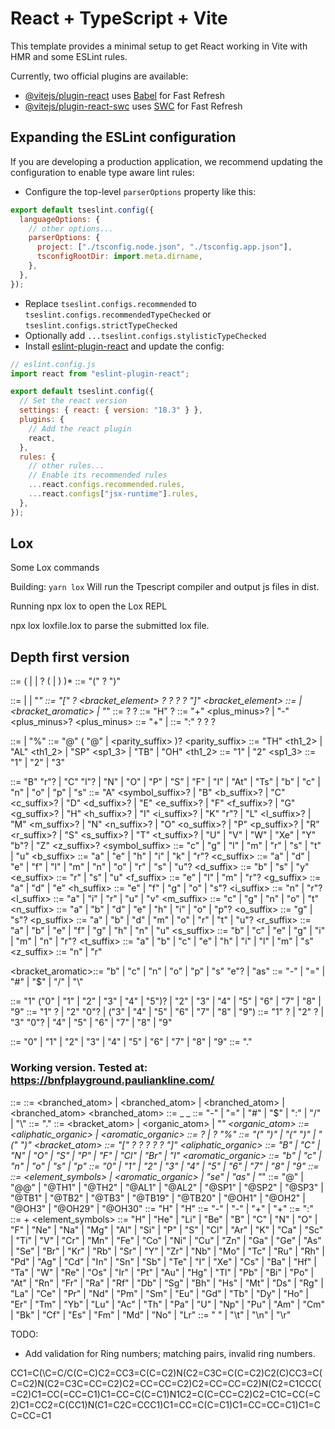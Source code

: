 # React + TypeScript + Vite

This template provides a minimal setup to get React working in Vite with HMR and some ESLint rules.

Currently, two official plugins are available:

- [@vitejs/plugin-react](https://github.com/vitejs/vite-plugin-react/blob/main/packages/plugin-react/README.md) uses [Babel](https://babeljs.io/) for Fast Refresh
- [@vitejs/plugin-react-swc](https://github.com/vitejs/vite-plugin-react-swc) uses [SWC](https://swc.rs/) for Fast Refresh

## Expanding the ESLint configuration

If you are developing a production application, we recommend updating the configuration to enable type aware lint rules:

- Configure the top-level `parserOptions` property like this:

```js
export default tseslint.config({
  languageOptions: {
    // other options...
    parserOptions: {
      project: ["./tsconfig.node.json", "./tsconfig.app.json"],
      tsconfigRootDir: import.meta.dirname,
    },
  },
});
```

- Replace `tseslint.configs.recommended` to `tseslint.configs.recommendedTypeChecked` or `tseslint.configs.strictTypeChecked`
- Optionally add `...tseslint.configs.stylisticTypeChecked`
- Install [eslint-plugin-react](https://github.com/jsx-eslint/eslint-plugin-react) and update the config:

```js
// eslint.config.js
import react from "eslint-plugin-react";

export default tseslint.config({
  // Set the react version
  settings: { react: { version: "18.3" } },
  plugins: {
    // Add the react plugin
    react,
  },
  rules: {
    // other rules...
    // Enable its recommended rules
    ...react.configs.recommended.rules,
    ...react.configs["jsx-runtime"].rules,
  },
});
```

## Lox

Some Lox commands

Building: `yarn lox` Will run the Tpescript compiler and output js files in dist.

Running
npx lox to open the Lox REPL

npx lox loxfile.lox to parse the submitted lox file.

## Depth first version

<smiles> ::= <atom> ( <branch> | <dot> <smiles> | <bond>? ( <smiles> | <rnum> ) )\*
<branch> ::= "(" <bond>? <smiles> ")"

<atom> ::= <organic> | <bracket> | "_"
<bracket> ::= "[" <isotope>? <bracket_element> <parity>? <hcount>? <charge>? <map>? "]"
<bracket_element> ::= <symbol> | <bracket_aromatic> | "_"
<isotope> ::= <digit> <digit>? <digit>?
<hcount> ::= "H" <digit>?
<charge> ::= "+" <plus_minus>? | "-" <plus_minus>?
<plus_minus> ::= "+" | <fifteen>
<map> ::= ":" <digit> <digit>? <digit>? <digit>?

<rnum> ::= <digit> | "%" <digit> <digit>
<parity> ::= "@" ( "@" | <parity_suffix> )?
<parity_suffix> ::= "TH" <th1_2> | "AL" <th1_2> | "SP" <sp1_3> | "TB" <twenty> | "OH" <thirty>
<th1_2> ::= "1" | "2"
<sp1_3> ::= "1" | "2" | "3"

<organic> ::= "B" "r"? | "C" "l"? | "N" | "O" | "P" | "S" | "F" | "I" | "At" | "Ts"
| "b" | "c" | "n" | "o" | "p" | "s"
<symbol> ::= "A" <symbol_suffix>? | "B" <b_suffix>? | "C" <c_suffix>?
| "D" <d_suffix>? | "E" <e_suffix>? | "F" <f_suffix>?
| "G" <g_suffix>? | "H" <h_suffix>? | "I" <i_suffix>?
| "K" "r"? | "L" <l_suffix>? | "M" <m_suffix>?
| "N" <n_suffix>? | "O" <o_suffix>? | "P" <p_suffix>?
| "R" <r_suffix>? | "S" <s_suffix>? | "T" <t_suffix>?
| "U" | "V" | "W" | "Xe" | "Y" "b"? | "Z" <z_suffix>?
<symbol_suffix> ::= "c" | "g" | "l" | "m" | "r" | "s" | "t" | "u"
<b_suffix> ::= "a" | "e" | "h" | "i" | "k" | "r"?
<c_suffix> ::= "a" | "d" | "e" | "f" | "l" | "m" | "n" | "o" | "r" | "s" | "u"?
<d_suffix> ::= "b" | "s" | "y"
<e_suffix> ::= "r" | "s" | "u"
<f_suffix> ::= "e" | "l" | "m" | "r"?
<g_suffix> ::= "a" | "d" | "e"
<h_suffix> ::= "e" | "f" | "g" | "o" | "s"?
<i_suffix> ::= "n" | "r"?
<l_suffix> ::= "a" | "i" | "r" | "u" | "v"
<m_suffix> ::= "c" | "g" | "n" | "o" | "t"
<n_suffix> ::= "a" | "b" | "d" | "e" | "h" | "i" | "o" | "p"?
<o_suffix> ::= "g" | "s"?
<p_suffix> ::= "a" | "b" | "d" | "m" | "o" | "r" | "t" | "u"?
<r_suffix> ::= "a" | "b" | "e" | "f" | "g" | "h" | "n" | "u"
<s_suffix> ::= "b" | "c" | "e" | "g" | "i" | "m" | "n" | "r"?
<t_suffix> ::= "a" | "b" | "c" | "e" | "h" | "i" | "l" | "m" | "s"
<z_suffix> ::= "n" | "r"

<bracket_aromatic>::= "b" | "c" | "n" | "o" | "p" | "s" "e"? | "as"
<bond> ::= "-" | "=" | "#" | "$" | "/" | "\\"

<fifteen> ::= "1" ("0" | "1" | "2" | "3" | "4" | "5")? | "2" | "3" | "4" | "5" | "6" | "7" | "8" | "9"
<twenty> ::= "1" <digit>? | "2" "0"? | <digit> ("3" | "4" | "5" | "6" | "7" | "8" | "9")
<thirty> ::= "1" <digit>? | "2" <digit>? | "3" "0"? | "4" | "5" | "6" | "7" | "8" | "9"

<digit> ::= "0" | "1" | "2" | "3" | "4" | "5" | "6" | "7" | "8" | "9"
<dot> ::= "."

### Working version. Tested at: https://bnfplayground.pauliankline.com/

<smiles> ::= <chain> <terminator>
<chain> ::= <branched_atom> | <chain> <branched_atom> | <chain> <bond> <branched_atom> | <chain> <dot> <branched_atom>
<branched_atom> ::= <atom> <ringbond>_ <branch>_
<bond> ::= "-" | "=" | "#" | "$" | ":" | "/" | "\\"
<dot> ::= "."
<atom> ::= <bracket_atom> | <organic_atom> | "_"
<organic_atom> ::= <aliphatic_organic> | <aromatic_organic>
<ringbond> ::= <bond>? <DIGIT> | <bond>? "%" <DIGIT> <DIGIT>
<branch> ::= "(" <chain> ")" | "(" <bond> <chain> ")" | "(" <dot> <chain> ")"
<bracket_atom> ::= "[" <isotope>? <symbol> <chiral>? <hcount>? <charge>? <class>? "]"
<aliphatic_organic> ::= "B" | "C" | "N" | "O" | "S" | "P" | "F" | "Cl" | "Br" | "I"
<aromatic_organic> ::= "b" | "c" | "n" | "o" | "s" | "p"
<DIGIT> ::= "0" | "1" | "2" | "3" | "4" | "5" | "6" | "7" | "8" | "9"
<isotope> ::= <NUMBER>
<symbol> ::= <element_symbols> | <aromatic_organic> | "se" | "as" | "_"
<chiral> ::= "@" | "@@" | "@TH1" | "@TH2" | "@AL1" | "@AL2" | "@SP1" | "@SP2" | "@SP3" | "@TB1" | "@TB2" | "@TB3" | "@TB19" | "@TB20" | "@OH1" | "@OH2" | "@OH3" | "@OH29" | "@OH30"
<hcount> ::= "H" | "H" <DIGIT>
<charge> ::= "-" | "-" <DIGIT> | "+" | "+" <DIGIT>
<class> ::= ":" <NUMBER>
<NUMBER> ::= <DIGIT>+
<element_symbols> ::= "H" | "He" | "Li" | "Be" | "B" | "C" | "N" | "O" | "F" | "Ne" | "Na" | "Mg" | "Al" | "Si" | "P" | "S" | "Cl" | "Ar" | "K" | "Ca" | "Sc" | "Ti" | "V" | "Cr" | "Mn" | "Fe" | "Co" | "Ni" | "Cu" | "Zn" | "Ga" | "Ge" | "As" | "Se" | "Br" | "Kr" | "Rb" | "Sr" | "Y" | "Zr" | "Nb" | "Mo" | "Tc" | "Ru" | "Rh" | "Pd" | "Ag" | "Cd" | "In" | "Sn" | "Sb" | "Te" | "I" | "Xe" | "Cs" | "Ba" | "Hf" | "Ta" | "W" | "Re" | "Os" | "Ir" | "Pt" | "Au" | "Hg" | "Tl" | "Pb" | "Bi" | "Po" | "At" | "Rn" | "Fr" | "Ra" | "Rf" | "Db" | "Sg" | "Bh" | "Hs" | "Mt" | "Ds" | "Rg" | "La" | "Ce" | "Pr" | "Nd" | "Pm" | "Sm" | "Eu" | "Gd" | "Tb" | "Dy" | "Ho" | "Er" | "Tm" | "Yb" | "Lu" | "Ac" | "Th" | "Pa" | "U" | "Np" | "Pu" | "Am" | "Cm" | "Bk" | "Cf" | "Es" | "Fm" | "Md" | "No" | "Lr"
<terminator> ::= " " | "\t" | "\n" | "\r"

TODO:

- Add validation for Ring numbers; matching pairs, invalid ring numbers.

CC1=C(\C=C/C(C=C)C2=CC3=C(C=C2)N(C2=C3C=C(C=C2)C2(C)CC3=C(C=C2)N(C2=C3C=CC=C2)C2=CC=CC=C2)C2=CC=CC=C2)N(C2=C1CCC(=C2)C1=CC(=CC=C1)C1=CC=C(C=C1)N1C2=C(C=CC=C2)C2=C1C=CC(=C2)C1=CC2=C(CC1)N(C1=C2C=CCC1)C1=CC=C(C=C1)C1=CC=CC=C1)C1=CC=CC=C1
